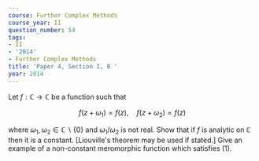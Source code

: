 ```yaml
---
course: Further Complex Methods
course_year: II
question_number: 54
tags:
- II
- '2014'
- Further Complex Methods
title: 'Paper 4, Section I, B '
year: 2014
---
```




Let $f: \mathbb{C} \rightarrow \mathbb{C}$ be a function such that

$$f\left(z+\omega_{1}\right)=f(z), \quad f\left(z+\omega_{2}\right)=f(z)$$

where $\omega_{1}, \omega_{2} \in \mathbb{C} \backslash\{0\}$ and $\omega_{1} / \omega_{2}$ is not real. Show that if $f$ is analytic on $\mathbb{C}$ then it is a constant. [Liouville's theorem may be used if stated.] Give an example of a non-constant meromorphic function which satisfies (1).